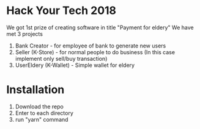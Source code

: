 # Hack Your Tech 2018

We got 1st prize of creating software in title "Payment for eldery"
We have met 3 projects 
1. Bank Creator - for employee of bank to generate new users
2. Seller (K-Store) - for normal people to do business (In this case implement only sell/buy transaction)
3. UserEldery (K-Wallet) - Simple wallet for eldery


# Installation
1. Download the repo
2. Enter to each directory 
3. run "yarn" command
